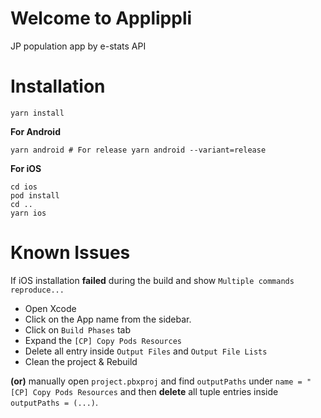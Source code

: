 
# Welcome to Applippli
JP population app by e-stats API


# Installation

    yarn install
   
**For Android** 

    yarn android # For release yarn android --variant=release

**For iOS**

    cd ios
    pod install
    cd ..
    yarn ios

# Known Issues

If iOS installation **failed** during the build and show `Multiple commands reproduce...`

 - Open Xcode
 - Click on the App name from the sidebar.
 - Click on `Build Phases` tab
 - Expand the `[CP] Copy Pods Resources`
 - Delete all entry inside `Output Files` and `Output File Lists`
 - Clean the project & Rebuild

**(or)** manually open `project.pbxproj` and find `outputPaths` under `name = "[CP] Copy Pods Resources` and then **delete** all tuple entries inside `outputPaths = (...)`.
